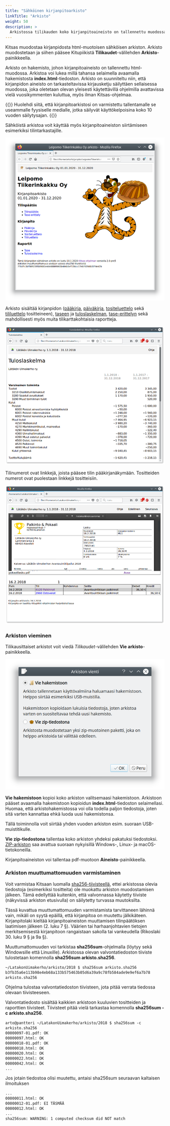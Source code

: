 ```yaml
---
title: "Sähköinen kirjanpitoarkisto"
linkTitle: "Arkisto"
weight: 50
description: >
  Arkistossa tilikauden koko kirjanpitoaineisto on tallennettu muodossa, joka on käytettävissä myös ilman Kitsas-ohjelmaa
---
```


Kitsas muodostaa kirjanpidosta html-muotoisen sähköisen arkiston. Arkisto muodostetaan ja siihen pääsee Kitupiikistä **Tilikaudet**-välilehden **Arkisto**-painikkeella.

Arkisto on hakemisto, johon kirjanpitoaineisto on tallennettu html-muodossa. Arkistoa voi lukea millä tahansa selaimella avaamalla hakemistosta **index.html**-tiedoston. Arkisto on suunniteltu niin, että kirjanpidon aineisto on tarkasteltavissa kirjausketju säilyttäen sellaisessa muodossa, joka oletetaan olevan yleisesti käytettävillä ohjelmilla avattavissa vielä vuosikymmenten kuluttua, myös ilman Kitsas-ohjelmaa.

{{<alert title="Huolehdi säilyttämisestä">}}
Huolehdi siitä, että kirjanpitoarkistosi on varmistettu tallentamalle se useammalle fyysiselle medialle, jotka säilyvät käyttökelpoisina koko 10 vuoden säilytysajan.
{{</alert>}}

Sähköistä arkistoa voit käyttää myös kirjanpitoaineiston siirtämiseen esimerkiksi tilintarkastajille.

![](/img/fi/kaudet/arkisto.png)

Arkisto sisältää kirjanpidon ([pääkirja](/tulosteet#paakirja), [päiväkirja](/tulosteet#paivakirja), [tositeluettelo](/tulosteet#tositeluettelo) sekä [tililuettelo](/tulosteet#tililuettelo) tositteineen), [taseen](/tulosteet#tase) ja [tuloslaskelman](/tulosteet#tuloslaskelma), [tase-erittelyn](/tulosteet#tase-erittely) sekä mahdollisesti myös muita tilikarttakohtaisia raportteja.

![](/img/fi/kaudet/tuloslaskelma.png)

Tilinumerot ovat linkkejä, joista pääsee tilin pääkirjanäkymään. Tositteiden numerot ovat puolestaan linkkejä tositteisiin.

![](/img/fi/kaudet/tosite.png)

### Arkiston vieminen

Tilikausittaiset arkistot voit viedä _Tilikaudet_-välilehden **Vie arkisto**-painikkeella.

![](/img/fi/kaudet/vie.png)

**Vie hakemistoon** kopioi koko arkiston valitsemaasi hakemistoon. Arkistoon pääset avaamalla hakemistoon kopioidun **index.html**-tiedoston selaimellasi. Huomaa, että arkistohakemistossa voi olla todella paljon tiedostoja, joten sitä varten kannattaa ehkä luoda uusi hakemistonsa.

Tällä toiminnolla voit siirtää yhden vuoden arkiston esim. suoraan USB-muistitikulle.

**Vie zip-tiedostona** tallentaa koko arkiston yhdeksi pakatuksi tiedostoksi. [ZIP-arkiston](https://fi.wikipedia.org/wiki/ZIP) saa avattua suoraan nykyisillä Windows-, Linux- ja macOS-tietokoneilla.

Kirjanpitoaineiston voi tallentaa pdf-muotoon **Aineisto**-painikkeella.

### Arkiston muuttumattomuuden varmistaminen

Voit varmistaa Kitsaan luomalla [sha256-tiivisteellä](https://fi.wikipedia.org/wiki/SHA), ettei arkistossa olevia tiedostoja (esimerkiksi tositteita) ole muokattu arkiston muodostamisen jälkeen. Tämä edellyttää kuitenkin, että valvonnassa käytetty tiiviste (näkyvissä arkiston etusivulla) on säilytetty turvassa muutoksilta.

Tässä kuvattua muuttumattomuuden varmistamista tarvittaneen lähinnä vain, mikäli on syytä epäillä, että kirjanpitoa on muutettu jälkikäteen. Kirjanpitolaki kieltää kirjanpitoaineiston muuttamisen tilinpäätöksen laatimisen jälkeen (2. luku 7 §). Väärien tai harhaanjohtavien tietojen merkitsemisestä kirjanpitoon rangaistaan sakolla tai vankeudella (Rikoslaki 30. luku 9 § ja 9a §).

Muuttumattomuuden voi tarkistaa **sha256sum**-ohjelmalla (löytyy sekä Windowsille että Linuxille). Arkistossa olevan valvontatiedoston tiiviste tulostetaan komennolla **sha256sum arkisto.sha256**.

```
~/LatakonUimakerho/arkisto/2018 $ sha256sum arkisto.sha256
b3fb35a6e113b98e4eb68a133b575463b05d6a39a9c78fb584ade9e9ef6a7b78  arkisto.sha256
```

Ohjelma tulostaa valvontatiedoston tiivisteen, jota pitää verrata tiedossa olevaan tiivisteeseen.

Valvontatiedosto sisältää kaikkien arkistoon kuuluvien tositteiden ja raporttien tiivisteet. Tiivisteet pitää vielä tarkastaa komennolla **sha256sum -c arkisto.sha256**.

```
arto@pantteri ~/LatakonUimakerho/arkisto/2018 $ sha256sum -c arkisto.sha256
00000097-01.pdf: OK
00000097.html: OK
00000018-01.pdf: OK
00000018.html: OK
00000020.html: OK
00000022.html: OK
00000042.html: OK
...
```

Jos jotain tiedostoa olisi muutettu, antaisi sha256sum seuraavan kaltaisen ilmoituksen

```
...
00000011.html: OK
00000012-01.pdf: EI TÄSMÄÄ
00000012.html: OK
...
sha256sum: WARNING: 1 computed checksum did NOT match
```
